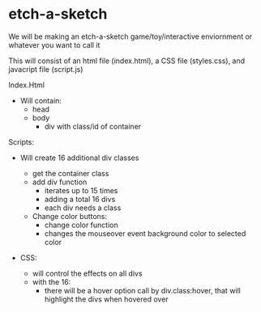 # etch-a-sketch

We will be making an etch-a-sketch game/toy/interactive enviornment or whatever you want to call it

This will consist of an html file (index.html), a CSS file (styles.css), and javacript file (script.js)

Index.Html
- Will contain:
    - head
    - body
        - div with class/id of container

Scripts:
- Will create 16 additional div classes
    - get the container class
    - add div function
        - iterates up to 15 times
        - adding a total 16 divs
        - each div needs a class
    - Change color buttons:
        - change color function
        - changes the mouseover event background color to selected color


- CSS:
    - will control the effects on all divs
    - with the 16:
        - there will be a hover option call by div.class:hover, that will highlight the divs when hovered over